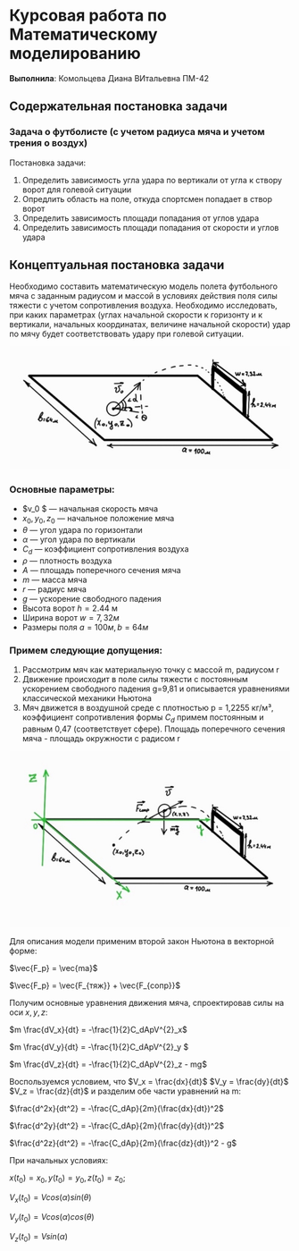 # Курсовая работа по Математическому моделированию
**Выполнила**: Комольцева Диана ВИтальевна ПМ-42
## Содержательная постановка задачи
### Задача о футболисте (с учетом радиуса мяча и учетом трения о воздух)
Постановка задачи:
1. Определить зависимость угла удара по вертикали от угла к створу ворот для голевой ситуации
2. Опредлить область на поле, откуда спортсмен попадает в створ ворот
3. Определить зависимость площади попадания от углов удара
4. Определить зависимость площади попадания от скорости и углов удара 

## Концептуальная постановка задачи
Необходимо составить математическую модель полета футбольного мяча с заданным радиусом и массой в условиях действия поля силы тяжести с учетом сопротивления воздуха. Необходимо исследовать, при каких параметрах (углах начальной скорости к горизонту и к вертикали, начальных координатах, величине начальной скорости) удар по мячу будет соответствовать удару при голевой ситуации.

![](./mm1.jpg)
### Основные параметры:
- $v_0 $ — начальная скорость мяча
- $x_0, y_0, z_0$ — начальное положение мяча
- $\theta$ —  угол удара по горизонтали
- $\alpha$ — угол удара по вертикали
- $C_d$ — коэффициент сопротивления воздуха
- $\rho$ — плотность воздуха
- $A$ — площадь поперечного сечения мяча
- $m$ — масса мяча
- $r$ — радиус мяча
- $g$ — ускорение свободного падения
- Высота ворот $h = 2.44$ м
- Ширина ворот $w = 7,32м$
- Размеры поля $a = 100м, b = 64 м$

### Примем следующие допущения:
1. Рассмотрим мяч как материальную точку с массой m, радиусом r
2. Движение происходит в поле силы тяжести с постоянным ускорением свободного падения g=9,81 и описывается уравнениями классической механики Ньютона
3. Мяч движется в воздушной среде с плотностью p = 1,2255 кг/м³, коэффициент сопротивления формы $C_d$ примем постоянным и равным 0,47 (соответствует сфере). Площадь поперечного сечения мяча - площадь окружности с радисом r


![](mm2.jpg)

Для описания модели применим второй закон Ньютона в векторной форме:

$\vec{F_p} = \vec{ma}$

$\vec{F_p} = \vec{F_{тяж}} + \vec{F_{сопр}}$

Получим основные уравнения движения мяча, спроектировав силы на оси $x,y,z$:

$m \frac{dV_x}{dt} = -\frac{1}{2}C_dApV^{2}_x$

$m \frac{dV_y}{dt} = -\frac{1}{2}C_dApV^{2}_y $

$m \frac{dV_z}{dt} = -\frac{1}{2}C_dApV^{2}_z - mg$

Воспользуемся условием, что $V_x = \frac{dx}{dt}$
$V_y = \frac{dy}{dt}$
$V_z = \frac{dz}{dt}$
и разделим обе части уравнений на m:

$\frac{d^2x}{dt^2} = -\frac{C_dAp}{2m}(\frac{dx}{dt})^2$

$\frac{d^2y}{dt^2} = -\frac{C_dAp}{2m}(\frac{dy}{dt})^2$

$\frac{d^2z}{dt^2} = -\frac{C_dAp}{2m}(\frac{dz}{dt})^2 - g$

При начальных условиях:

$x(t_0) = x_0, y(t_0) = y_0, z(t_0)=z_0;$


$V_x(t_0) = Vcos(\alpha)sin(\theta)$

$V_y(t_0) = Vcos(\alpha)cos(\theta)$

$V_z(t_0) = Vsin(\alpha)$





